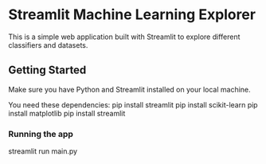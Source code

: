 # Streamlit Machine Learning Explorer

This is a simple web application built with Streamlit to explore different classifiers and datasets.

## Getting Started

Make sure you have Python and Streamlit installed on your local machine.

You need these dependencies:
pip install streamlit
pip install scikit-learn
pip install matplotlib
pip install streamlit

### Running the app
streamlit run main.py
